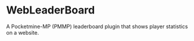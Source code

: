 # WebLeaderBoard
A Pocketmine-MP (PMMP) leaderboard plugin that shows player statistics on a website.
